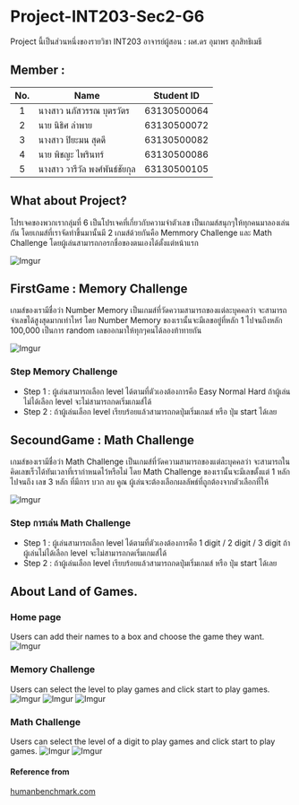 # Project-INT203-Sec2-G6
Project นี้เป็นส่วนหนึ่งของรายวิชา INT203 อาจารย์ผู้สอน : ผศ.ดร อุมาพร สุภสิทธิเมธี
## Member : 
| No. | Name              | Student ID   |
|:---:|-------------------|--------------|
|  1  | นางสาว นภัสวรรณ บุตรวัตร      | 63130500064  |
|  2  | นาย นิธิศ ลำพาย   | 63130500072  |
|  3  | นางสาว ปิยะมน สุดดี   | 63130500082 |
|  4  | นาย พิชญะ ไพรินทร์   | 63130500086 |
|  5  | นางสาว วารีวัล พงศ์พันธ์ชัยกุล   | 63130500105 |

## What about Project?
โปรเจคของพวกเรากลุ่มที่ 6 เป็นโปรเจคที่เกี่ยวกับความจำตัวเลข เป็นเกมส์สนุกๆให้ทุกคนมาลองเล่นกัน โดยเกมส์ที่เราจัดทำขึ้นมานั้นมี 2 เกมส์ด้วยกันคือ Memmory Challenge และ Math Challenge
โดยผู้เล่นสามารถกอรกชื่อของตนเองได้ตั้งแต่หน้าแรก

![Imgur](https://i.imgur.com/WjopuPt.jpg)

## FirstGame : Memory Challenge
เกมส์ของเรามีชื่อว่า Number Memory เป็นเกมส์ที่วัดความสามารถของแต่ละบุคคลว่า จะสามารถจำเลขได้สูงสุดมากเท่าไหร่ โดย Number Memory ของเรานั้นจะมีเลขอยู่ที่หลัก 1 ไปจนถึงหลัก 100,000 เป็นการ random เลขออกมาให้ทุกๆคนได้ลองท้าทายกัน

![Imgur](https://i.imgur.com/MhtKsCt.png)

### Step Memory Challenge
- Step 1 : ผู้เล่นสามารถเลือก level ได้ตามที่ตัวเองต้องการคือ Easy Normal Hard ถ้าผู้เล่นไม่ได้เลือก level จะไม่สามารถกดเริ่มเกมส์ได้
- Step 2 : ถ้าผู้เล่นเลือก level เรียบร้อยแล้วสามารถกดปุ่มเริ่มเกมส์ หรือ ปุ่ม start ได้เลย

## SecoundGame : Math Challenge 
เกมส์ของเรามีชื่อว่า Math Challenge เป็นเกมส์ที่วัดความสามารถของแต่ละบุคคลว่า จะสามารถในคิดเลขเร็วได้ทันเวลาที่เรากำหนดไว้หรือไม่ โดย Math Challenge ของเรานั้นจะมีเลขตั้งแต่ 1 หลักไปจนถึง เลข 3 หลัก ที่มีการ บวก ลบ คูณ ผู้เล่นจะต้องเลือกผลลัพธ์ที่ถูกต้องจากตัวเลือกที่ให้

![Imgur](https://i.imgur.com/K4SntbN.png)

### Step การเล่น Math Challenge 
- Step 1 : ผู้เล่นสามารถเลือก level ได้ตามที่ตัวเองต้องการคือ 1 digit / 2 digit / 3 digit ถ้าผู้เล่นไม่ได้เลือก level จะไม่สามารถกดเริ่มเกมส์ได้
- Step 2 : ถ้าผู้เล่นเลือก level เรียบร้อยแล้วสามารถกดปุ่มเริ่มเกมส์ หรือ ปุ่ม start ได้เลย

## About Land of Games.

### Home page
Users can add their names to a box and choose the game they want.
 ![Imgur](https://i.imgur.com/Lfjtbfz.png)
 
### Memory Challenge
Users can select the level to play games and click start to play games.
 ![Imgur](https://i.imgur.com/MhtKsCt.png)
 ![Imgur](https://i.imgur.com/VarWAS7.png)
 ![Imgur](https://i.imgur.com/SROqUrF.png)
 
### Math Challenge 
Users can select the level of a digit to play games and click start to play games.
![Imgur](https://i.imgur.com/K4SntbN.png)
![Imgur](https://i.imgur.com/Qxm4V8g.png)

#### Reference from
[humanbenchmark.com](https://humanbenchmark.com/tests/number-memory?fbclid=IwAR1ERwLrlA4-mICtkFe-RRSlH_s4X3A8WdFErCXgSQk5KbyIwzeGqFFdG6U)

 



